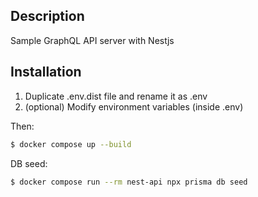 ## Description

Sample GraphQL API server with Nestjs

## Installation

1. Duplicate .env.dist file and rename it as .env
2. (optional) Modify environment variables (inside .env)

Then:
```bash
$ docker compose up --build
```
DB seed:
```bash
$ docker compose run --rm nest-api npx prisma db seed
```
